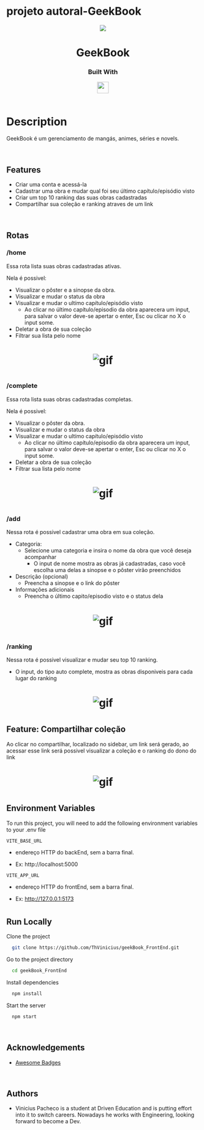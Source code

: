 # projeto autoral-GeekBook

<p align="center">
  <img  src="./src/assets/images/book-removebg-preview.png">
</p>
<h1 align="center">
  GeekBook
</h1>
<div align="center">

  <h3>Built With</h3>

  <img src="https://img.shields.io/badge/React-20232A?style=for-the-badge&logo=react&logoColor=61DAFB" height="30px"/>
  
</div>

<br/>

# Description

GeekBook é um gerenciamento de mangás, animes, séries e novels.

</br>

## Features

- Criar uma conta e acessá-la
- Cadastrar uma obra e mudar qual foi seu último capítulo/episódio visto
- Criar um top 10 ranking das suas obras cadastradas
- Compartilhar sua coleção e ranking atraves de um link

</br>

## Rotas

### /home

Essa rota lista suas obras cadastradas ativas.

Nela é possivel:

- Visualizar o pôster e a sinopse da obra.
- Visualizar e mudar o status da obra
- Visualizar e mudar o ultímo capítulo/episódio visto
  - Ao clicar no último capítulo/episodio da obra aparecera um input, para salvar o valor deve-se apertar o enter, Esc ou clicar no X o input some.
- Deletar a obra de sua coleção
- Filtrar sua lista pelo nome

<h1 align="center" >
<img alt="gif" src="./readme/home.gif">
</h1>

#

### /complete

Essa rota lista suas obras cadastradas completas.

Nela é possivel:

- Visualizar o pôster da obra.
- Visualizar e mudar o status da obra
- Visualizar e mudar o ultímo capítulo/episódio visto
  - Ao clicar no último capítulo/episodio da obra aparecera um input, para salvar o valor deve-se apertar o enter, Esc ou clicar no X o input some.
- Deletar a obra de sua coleção
- Filtrar sua lista pelo nome

<h1 align="center" >
<img alt="gif" src="./readme/complete.gif">
</h1>

#

### /add

Nessa rota é possivel cadastrar uma obra em sua coleção.

- Categoria:
  - Selecione uma categoria e insira o nome da obra que você deseja acompanhar
    - O input de nome mostra as obras já cadastradas, caso você escolha uma delas a sinopse e o pôster virão preenchidos
- Descrição (opcional)
  - Preencha a sinopse e o link do pôster
- Informações adicionais
  - Preencha o último capito/episodio visto e o status dela

<h1 align="center" >
<img alt="gif" src="./readme/add.gif">
</h1>

#

### /ranking

Nessa rota é possivel visualizar e mudar seu top 10 ranking.

- O input, do tipo auto complete, mostra as obras disponiveis para cada lugar do ranking

<h1 align="center" >
<img alt="gif" src="./readme/ranking.gif">
</h1>

#

## Feature: Compartilhar coleção

Ao clicar no compartilhar, localizado no sidebar, um link será gerado, ao acessar esse link será possivel visualizar a coleção e o ranking do dono do link

<h1 align="center" >
<img alt="gif" src="./readme/share.gif">
</h1>

#

## Environment Variables

To run this project, you will need to add the following environment variables to your .env file

`VITE_BASE_URL`

- endereço HTTP do backEnd, sem a barra final.

- Ex: http://localhost:5000

`VITE_APP_URL`

- endereço HTTP do frontEnd, sem a barra final.

- Ex: http://127.0.0.1:5173

#

## Run Locally

Clone the project

```bash
  git clone https://github.com/ThVinicius/geekBook_FrontEnd.git
```

Go to the project directory

```bash
  cd geekBook_FrontEnd
```

Install dependencies

```bash
  npm install
```

Start the server

```bash
  npm start
```

</br>

## Acknowledgements

- [Awesome Badges](https://github.com/Envoy-VC/awesome-badges)

</br>

## Authors

- Vinicius Pacheco is a student at Driven Education and is putting effort into it to switch careers. Nowadays he works with Engineering,
  looking forward to become a Dev.
  <br/>

#
